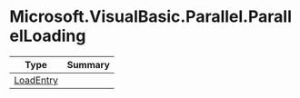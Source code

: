 ﻿
# Microsoft.VisualBasic.Parallel.ParallelLoading

|Type|Summary|
|----|-------|
|[LoadEntry](./LoadEntry.md)||

